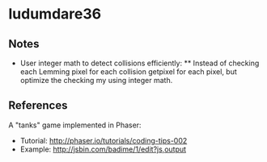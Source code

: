 # ludumdare36

## Notes
* User integer math to detect collisions efficiently:
** Instead of checking each Lemming pixel for each collision getpixel for each pixel, but optimize the checking my using integer math. 

## References
A "tanks" game implemented in Phaser:
* Tutorial: http://phaser.io/tutorials/coding-tips-002
* Example: http://jsbin.com/badime/1/edit?js,output
